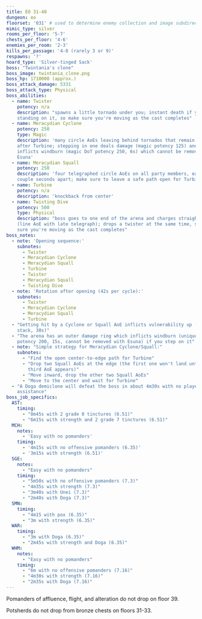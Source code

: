 ```yaml
---
title: EO 31-40
dungeon: eo
floorset: '031' # used to determine enemy collection and image subdirectory
mimic_type: silver
rooms_per_floor: '5-7'
chests_per_floor: '4-6'
enemies_per_room: '2-3'
kills_per_passage: '4-8 (rarely 3 or 9)'
respawns: '?'
hoard_type: 'Silver-tinged Sack'
boss: "Twintania's clone"
boss_image: twintania_clone.png
boss_hp: 1710000 (approx.)
boss_attack_damage: 5331
boss_attack_type: Physical
boss_abilities:
  - name: Twister
    potency: n/a
    description: "spawns a little tornado under you; instant death if you are
    standing on it, so make sure you're moving as the cast completes"
  - name: Meracydian Cyclone
    potency: 250
    type: Magic
    description: 'many circle AoEs leaving behind tornados that remain until
    after Turbine; stepping in one deals damage (magic potency 125) and
    inflicts windburn (magic DoT potency 250, 6s) which cannot be removed with
    Esuna'
  - name: Meracydian Squall
    potency: 250
    description: 'four telegraphed circle AoEs on all party members, each a
    couple seconds apart; make sure to leave a safe path open for Turbine'
  - name: Turbine
    potency: n/a
    description: 'knockback from center'
  - name: Twisting Dive
    potency: 500
    type: Physical
    description: "boss goes to one end of the arena and charges straight across
    (line AoE with late telegraph); drops a twister at the same time, so make
    sure you're moving as the cast completes"
boss_notes:
  - note: 'Opening sequence:'
    subnotes:
      - Twister
      - Meracydian Cyclone
      - Meracydian Squall
      - Turbine
      - Twister
      - Meracydian Squall
      - Twisting Dive
  - note: 'Rotation after opening (42s per cycle):'
    subnotes:
      - Twister
      - Meracydian Cyclone
      - Meracydian Squall
      - Turbine
  - "Getting hit by a Cyclone or Squall AoE inflicts vulnerability up (10% per
    stack, 30s)"
  - "The arena has an outer damage ring which inflicts windburn (unique DoT
    potency 200, 15s, cannot be removed with Esuna) if you step on it"
  - note: "Simple strategy for Meracydian Cyclone/Squall:"
    subnotes:
      - "Find the open center-to-edge path for Turbine"
      - "Drop two Squall AoEs at the edge (the first one won't land until the
        third AoE appears)"
      - "Move inward, drop the other two Squall AoEs"
      - "Move to the center and wait for Turbine"
  - "A Doga demiclone will defeat the boss in about 4m30s with no player
    assistance"
boss_job_specifics:
  AST:
    timing:
      - "8m45s with 2 grade 8 tinctures (6.51)"
      - "6m15s with strength and 2 grade 7 tinctures (6.51)"
  MCH:
    notes:
      - 'Easy with no pomanders'
    timing:
      - '4m15s with no offensive pomanders (6.35)'
      - '3m15s with strength (6.51)'
  SGE:
    notes:
      - "Easy with no pomanders"
    timing:
      - "5m50s with no offensive pomanders (7.3)"
      - "4m35s with strength (7.3)"
      - "3m40s with Unei (7.3)"
      - "2m40s with Doga (7.3)"
  SMN:
    timing:
      - "4m15 with pox (6.35)"
      - "3m with strength (6.35)"
  WAR:
    timing:
      - "3m with Doga (6.35)"
      - "2m45s with strength and Doga (6.35)"
  WHM:
    notes:
      - "Easy with no pomanders"
    timing:
      - "6m with no offensive pomanders (7.16)"
      - "4m30s with strength (7.16)"
      - "2m35s with Doga (7.16)"
---
```


Pomanders of affluence, flight, and alteration do not drop on floor 39.

Potsherds do not drop from bronze chests on floors 31-33.
